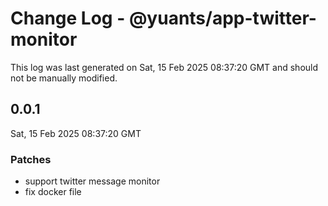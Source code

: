 # Change Log - @yuants/app-twitter-monitor

This log was last generated on Sat, 15 Feb 2025 08:37:20 GMT and should not be manually modified.

## 0.0.1
Sat, 15 Feb 2025 08:37:20 GMT

### Patches

- support twitter message monitor
- fix docker file

